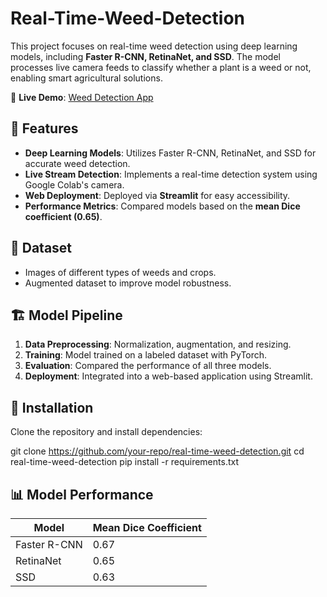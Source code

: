 # Real-Time-Weed-Detection

This project focuses on real-time weed detection using deep learning models, including **Faster R-CNN, RetinaNet, and SSD**. The model processes live camera feeds to classify whether a plant is a weed or not, enabling smart agricultural solutions.  

🔗 **Live Demo**: [Weed Detection App](https://real-time-weed-detection-ahth9azxfnewlmqphufecz.streamlit.app/)

## 🚀 Features  
- **Deep Learning Models**: Utilizes Faster R-CNN, RetinaNet, and SSD for accurate weed detection.  
- **Live Stream Detection**: Implements a real-time detection system using Google Colab's camera.  
- **Web Deployment**: Deployed via **Streamlit** for easy accessibility.  
- **Performance Metrics**: Compared models based on the **mean Dice coefficient (0.65)**.  

## 📁 Dataset  
- Images of different types of weeds and crops.  
- Augmented dataset to improve model robustness.  

## 🏗️ Model Pipeline  
1. **Data Preprocessing**: Normalization, augmentation, and resizing.  
2. **Training**: Model trained on a labeled dataset with PyTorch.  
3. **Evaluation**: Compared the performance of all three models.  
4. **Deployment**: Integrated into a web-based application using Streamlit.  

## 📌 Installation  
Clone the repository and install dependencies:  

git clone https://github.com/your-repo/real-time-weed-detection.git
cd real-time-weed-detection
pip install -r requirements.txt


## 📊 Model Performance  

| Model       | Mean Dice Coefficient |
|------------|----------------------|
| Faster R-CNN | 0.67 |
| RetinaNet   | 0.65 |
| SSD         | 0.63 |

